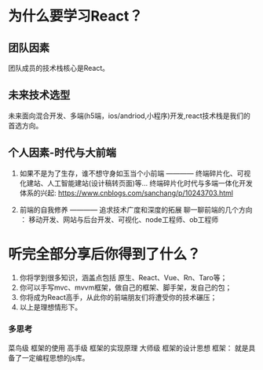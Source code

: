 # 为什么要学习React？

## 团队因素

团队成员的技术栈核心是React。

## 未来技术选型

未来面向混合开发、多端(h5端，ios/andriod,小程序)开发,react技术栈是我们的首选方向。

## 个人因素-时代与大前端
1.  如果不是为了生存，谁不想守身如玉当个小前端  ———— 终端碎片化、可视化建站、人工智能建站(设计稿转页面)等… 
终端碎片化时代与多端一体化开发体系的兴起: https://www.cnblogs.com/sanchang/p/10243703.html

2.  前端的自我修养 ———— 追求技术广度和深度的拓展
聊一聊前端的几个方向 ： 
移动开发、网站与后台开发、可视化、node工程师、ob工程师


# 听完全部分享后你得到了什么？

1.  你将学到很多知识，涵盖点包括 原生、React、Vue、Rn、Taro等；
2.  你可以手写mvc、mvvm框架，做自己的框架、脚手架，发自己的包；
3.  你将成为React高手，从此你的前端朋友们将遭受你的技术碾压；
4.  以上是理想情形下。

### 多思考

菜鸟级   框架的使用
高手级    框架的实现原理
大师级    框架的设计思想
框架： 就是具备了一定编程思想的js库。






